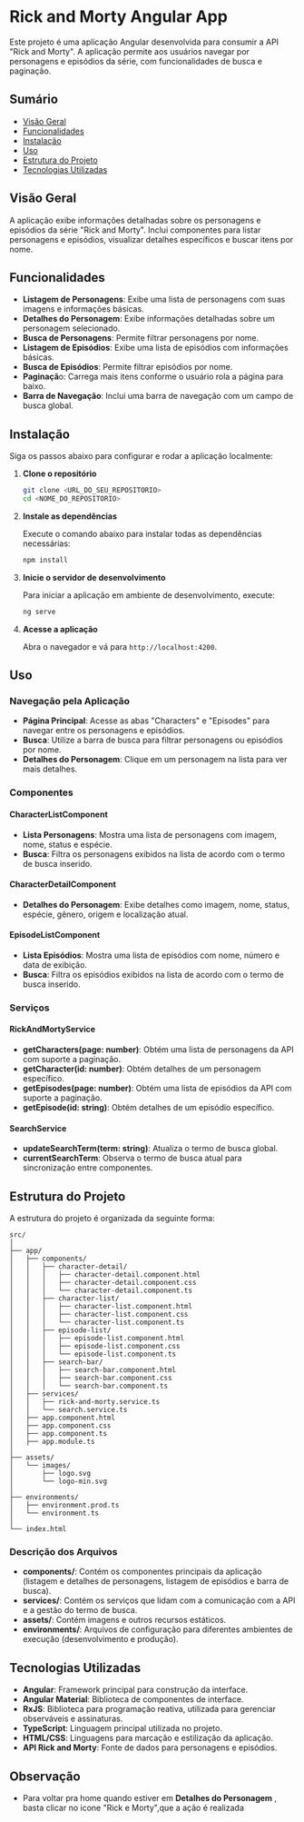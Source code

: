 # Rick and Morty Angular App

Este projeto é uma aplicação Angular desenvolvida para consumir a API "Rick and Morty". A aplicação permite aos usuários navegar por personagens e episódios da série, com funcionalidades de busca e paginação.

## Sumário

- [Visão Geral](#visão-geral)
- [Funcionalidades](#funcionalidades)
- [Instalação](#instalação)
- [Uso](#uso)
- [Estrutura do Projeto](#estrutura-do-projeto)
- [Tecnologias Utilizadas](#tecnologias-utilizadas)

## Visão Geral

A aplicação exibe informações detalhadas sobre os personagens e episódios da série "Rick and Morty". Inclui componentes para listar personagens e episódios, visualizar detalhes específicos e buscar itens por nome.

## Funcionalidades

- **Listagem de Personagens**: Exibe uma lista de personagens com suas imagens e informações básicas.
- **Detalhes do Personagem**: Exibe informações detalhadas sobre um personagem selecionado.
- **Busca de Personagens**: Permite filtrar personagens por nome.
- **Listagem de Episódios**: Exibe uma lista de episódios com informações básicas.
- **Busca de Episódios**: Permite filtrar episódios por nome.
- **Paginaçã**o: Carrega mais itens conforme o usuário rola a página para baixo.
- **Barra de Navegação**: Inclui uma barra de navegação com um campo de busca global.

## Instalação

Siga os passos abaixo para configurar e rodar a aplicação localmente:

1. **Clone o repositório**

   ```bash
   git clone <URL_DO_SEU_REPOSITORIO>
   cd <NOME_DO_REPOSITORIO>
   ```

2. **Instale as dependências**

   Execute o comando abaixo para instalar todas as dependências necessárias:

   ```bash
   npm install
   ```

3. **Inicie o servidor de desenvolvimento**

   Para iniciar a aplicação em ambiente de desenvolvimento, execute:

   ```bash
   ng serve
   ```

4. **Acesse a aplicação**

   Abra o navegador e vá para `http://localhost:4200`.

## Uso

### Navegação pela Aplicação

- **Página Principal**: Acesse as abas "Characters" e "Episodes" para navegar entre os personagens e episódios.
- **Busca**: Utilize a barra de busca para filtrar personagens ou episódios por nome.
- **Detalhes do Personagem**: Clique em um personagem na lista para ver mais detalhes.

### Componentes

#### CharacterListComponent

- **Lista Personagens**: Mostra uma lista de personagens com imagem, nome, status e espécie.
- **Busca**: Filtra os personagens exibidos na lista de acordo com o termo de busca inserido.

#### CharacterDetailComponent

- **Detalhes do Personagem**: Exibe detalhes como imagem, nome, status, espécie, gênero, origem e localização atual.

#### EpisodeListComponent

- **Lista Episódios**: Mostra uma lista de episódios com nome, número e data de exibição.
- **Busca**: Filtra os episódios exibidos na lista de acordo com o termo de busca inserido.

### Serviços

#### RickAndMortyService

- **getCharacters(page: number)**: Obtém uma lista de personagens da API com suporte a paginação.
- **getCharacter(id: number)**: Obtém detalhes de um personagem específico.
- **getEpisodes(page: number)**: Obtém uma lista de episódios da API com suporte a paginação.
- **getEpisode(id: string)**: Obtém detalhes de um episódio específico.

#### SearchService

- **updateSearchTerm(term: string)**: Atualiza o termo de busca global.
- **currentSearchTerm**: Observa o termo de busca atual para sincronização entre componentes.

## Estrutura do Projeto

A estrutura do projeto é organizada da seguinte forma:

```
src/
│
├── app/
│   ├── components/
│   │   ├── character-detail/
│   │   │   ├── character-detail.component.html
│   │   │   ├── character-detail.component.css
│   │   │   └── character-detail.component.ts
│   │   ├── character-list/
│   │   │   ├── character-list.component.html
│   │   │   ├── character-list.component.css
│   │   │   └── character-list.component.ts
│   │   ├── episode-list/
│   │   │   ├── episode-list.component.html
│   │   │   ├── episode-list.component.css
│   │   │   └── episode-list.component.ts
│   │   ├── search-bar/
│   │   │   ├── search-bar.component.html
│   │   │   ├── search-bar.component.css
│   │   │   └── search-bar.component.ts
│   ├── services/
│   │   ├── rick-and-morty.service.ts
│   │   └── search.service.ts
│   ├── app.component.html
│   ├── app.component.css
│   ├── app.component.ts
│   ├── app.module.ts
│
├── assets/
│   └── images/
│       ├── logo.svg
│       └── logo-min.svg
│
├── environments/
│   ├── environment.prod.ts
│   └── environment.ts
│
└── index.html
```

### Descrição dos Arquivos

- **components/**: Contém os componentes principais da aplicação (listagem e detalhes de personagens, listagem de episódios e barra de busca).
- **services/**: Contém os serviços que lidam com a comunicação com a API e a gestão do termo de busca.
- **assets/**: Contém imagens e outros recursos estáticos.
- **environments/**: Arquivos de configuração para diferentes ambientes de execução (desenvolvimento e produção).

## Tecnologias Utilizadas

- **Angular**: Framework principal para construção da interface.
- **Angular Material**: Biblioteca de componentes de interface.
- **RxJS**: Biblioteca para programação reativa, utilizada para gerenciar observáveis e assinaturas.
- **TypeScript**: Linguagem principal utilizada no projeto.
- **HTML/CSS**: Linguagens para marcação e estilização da aplicação.
- **API Rick and Morty**: Fonte de dados para personagens e episódios.

## Observação
- Para voltar pra home quando estiver em **Detalhes do Personagem** , basta clicar no icone "Rick e Morty",que a ação é realizada
